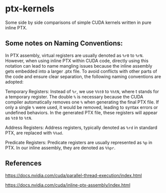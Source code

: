 # ptx-kernels
Some side by side comparisons of simple CUDA kernels written in pure inline PTX.


## Some notes on Naming Conventions:
In PTX assembly, virtual registers are usually denoted as `%r0` to `%rN`. However, when using inline PTX within CUDA code, directly using this notation can lead to name mangling issues because the inline assembly gets embedded into a larger .ptx file. To avoid conflicts with other parts of the code and ensure clear separation, the following naming conventions are adopted:

Temporary Registers: Instead of `%r`, we use `%%t0` to `%%tN`, where t stands for a temporary register. The double `%` is necessary because the CUDA compiler automatically removes one `%` when generating the final PTX file. If only a single `%` were used, it would be removed, leading to syntax errors or undefined behaviors. In the generated PTX file, these registers will appear as `%t0` to `%tN`.

Address Registers: Address registers, typically denoted as `%rd` in standard PTX, are replaced with `%%ad`. 

Predicate Registers: Predicate registers are usually represented as `%p` in PTX. In our inline assembly, they are denoted as `%%pr`.

## References 

https://docs.nvidia.com/cuda/parallel-thread-execution/index.html


https://docs.nvidia.com/cuda/inline-ptx-assembly/index.html
